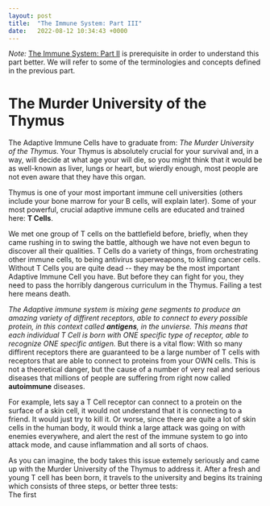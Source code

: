 ```yaml
---
layout: post
title:  "The Immune System: Part III"
date:   2022-08-12 10:34:43 +0000
---
```


*Note:* [The Immune System: Part II](https://aslanbakirov.github.io/2022/08/08/immune-system-part2.html) is prerequisite in order to understand this part better. We will refer to some of the terminologies and concepts defined in the previous  part.


# The Murder University of the Thymus

The Adaptive Immune Cells have to graduate from: _The Murder University of the Thymus_. Your Thymus is absolutely crucial for your survival and, in a way, will decide at what age your will die, so you might think that it would be as well-known as liver, lungs or heart, but wierdly enough, most people are not even aware that they have this organ. 


Thymus is one of your most important immune cell universities (others include your bone marrow for your B cells, will explain later). Some of your most powerful, crucial adaptive immune cells are educated and trained here: **T Cells**. 


We met one group of T cells on the battlefield before, briefly, when they came rushing in to swing the battle, although we have not even begun to discover all their qualities. T Cells do a variety of things, from orchestrating other immune cells, to being antivirus superweapons, to killing cancer cells.  Without T Cells you are quite dead -- they may be the most important Adaptive Immune Cell you have. But before they can fight for you, they need to pass the horribly dangerous curriculum in the Thymus. Failing a test here means death.


_The Adaptive immune system is mixing gene segments to produce an amazing variety of diffirent receptors, able to connect to every possible protein, in this context called **antigens**, in the unvierse. This means that each individual T Cell is born with ONE specific type of receptor, able to recognize ONE specific antigen._ But there is a vital flow:  With so many diffirent receptors there are guaranteed to be a large number of T cells with receptors that are able to connect to proteins from your OWN cells. This is not a theoretical danger, but the cause of a number of very real and serious diseases that millions of people are suffering from right now called **autoimmune** diseases.


For example, lets say a T Cell receptor can connect to a protein on the surface of a skin cell, it would not understand that it is connecting to a friend. It would just try to kill it. Or worse, since there are quite a lot of skin cells in the human body, it would think a large attack was going on with enemies everywhere, and alert the rest of the immune system to go into attack mode, and cause inflammation and all sorts of chaos. 


As you can imagine, the body takes this issue extemely seriously and came up with the Murder University of the Thymus to address it. After a fresh and young T cell has been born, it travels to the university and begins its training which consists of three steps, or better three tests:\
	The first 
